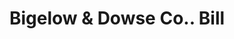 ---
doi: 10.7916/D81C37TX
date_other: '1880'
date_other_textual: 1880-1889
form: printed ephemera
genre:
- Invoices
name:
- Bigelow & Dowse Co.
object_in_context_url: https://biggert.cul.columbia.edu/items/view/ave_biggert_00330
subject_hierarchical_geographic:
- Boston, Massachusetts, United States
subject_name:
- Bigelow & Dowse Co.
title: Bigelow & Dowse Co.. Bill
sort_title: Bigelow & Dowse Co.. Bill
call_number: ave_biggert_00330
coordinates:
- 42.35805555555556,-71.06361111111111
pid: ave_biggert_00330
identifiers: ave_biggert_00330
thumbnail: https://derivativo-2.library.columbia.edu/iiif/2/ldpd:344125/full/!256,256/0/native.jpg
permalink: /biggert/ave_biggert_00330/
layout: iiif-image-page
---